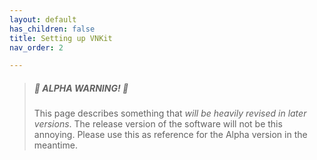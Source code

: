 ```yaml
---
layout: default
has_children: false
title: Setting up VNKit
nav_order: 2

---
```

> ##### 🚧 ALPHA WARNING! 🚧
>
> This page describes something that _will be heavily revised in later versions_. The release version of the software will not be this annoying. Please use this as reference for the Alpha version in the meantime.